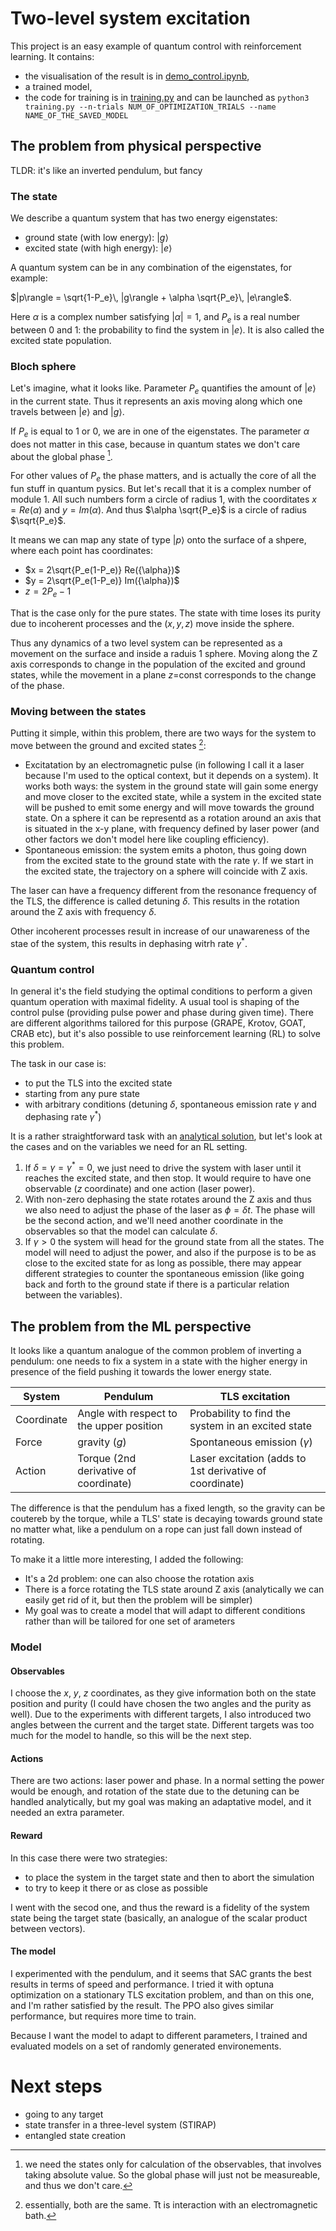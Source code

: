 # Two-level system excitation

This project is an easy example of quantum control with reinforcement learning. It contains:
+ the visualisation of the result is in [demo_control.ipynb](https://colab.research.google.com/drive/1PEYf3yy9L-YBHH-lfhnlfr82caW4kRYZ),
+ a trained model,
+ the code for training is in [training.py](??) and can be launched as `python3 training.py --n-trials NUM_OF_OPTIMIZATION_TRIALS --name NAME_OF_THE_SAVED_MODEL`

## The problem from physical perspective

TLDR: it's like an inverted pendulum, but fancy

### The state

We describe a quantum system that has two energy eigenstates:
+ ground state (with low energy): $|g\rangle$
+ excited state (with high energy): $|e\rangle$

A quantum system can be in any combination of the eigenstates, for example:

$|p\rangle = \sqrt{1-P_e}\, |g\rangle + \alpha \sqrt{P_e}\, |e\rangle$.

Here $\alpha$ is a complex number satisfying $|\alpha| = 1$, and $P_e$ is a real number between 0 and 1: the probability to find the system in $|e\rangle$. It is also called the excited state population.

### Bloch sphere

Let's imagine, what it looks like. Parameter $P_e$ quantifies the amount of $|e\rangle$ in the current state. Thus it represents an axis moving along which one travels between $|e\rangle$ and $|g\rangle$.

If $P_e$ is equal to 1 or 0, we are in one of the eigenstates. The parameter $\alpha$ does not matter in this case, because in quantum states we don't care about the global phase [^ phase].

For other values of $P_e$ the phase matters, and is actually the core of all the fun stuff in quantum pysics. But let's recall that it is a complex number of module 1. All such numbers form a circle of radius 1, with the coorditates $x = Re({\alpha})$ and $y = Im({\alpha})$. And thus $\alpha \sqrt{P_e}$ is a circle of radius $\sqrt{P_e}$.

It means we can map any state of type $|p\rangle$ onto the surface of a shpere, where each point has coordinates:
- $x = 2\sqrt{P_e(1-P_e)} Re({\alpha})$
- $y = 2\sqrt{P_e(1-P_e)} Im({\alpha})$
- $z = 2P_e - 1$

That is the case only for the pure states. The state with time loses its purity due to incoherent processes and the $(x,y,z)$ move inside the sphere.

Thus any dynamics of a two level system can be represented as a movement on the surface and inside a raduis 1 sphere. Moving along the Z axis corresponds to change in the population of the excited and ground states, while the movement in a plane $z=$const corresponds to the change of the phase.

### Moving between the states

Putting it simple, within this problem, there are two ways for the system to move between the ground and excited states [^ 1]:
- Excitatation by an electromagnetic pulse (in following I call it a laser because I'm used to the optical context, but it depends on a system). It works both ways: the system in the ground state will gain some energy and move closer to the excited state, while a system in the excited state will be pushed to emit some energy and will move towards the ground state. On a sphere it can be representd as a rotation around an axis that is situated in the x-y plane, with frequency defined by laser power (and other factors we don't model here like coupling efficiency). 
- Spontaneous emission: the system emits a photon, thus going down from the excited state to the ground state with the rate $\gamma$. If we start in the excited state, the trajectory on a sphere will coincide with Z axis.

The laser can have a frequency different from the resonance frequency of the TLS, the difference is called detuning $\delta$. This results in the rotation around the Z axis with frequency $\delta$.

Other incoherent processes result in increase of our unawareness of the stae of the system, this results in dephasing witrh rate $\gamma^*$.

### Quantum control

In general it's the field studying the optimal conditions to perform a given quantum operation with maximal fidelity. A usual tool is shaping of the control pulse (providing pulse power and phase during given time). There are different algorithms tailored for this purpose (GRAPE, Krotov, GOAT, CRAB etc), but it's also possible to use reinforcement learning (RL) to solve this problem.

The task in our case is:
- to put the TLS into the excited state
- starting from any pure state
- with arbitrary conditions (detuning $\delta$, spontaneous emission rate $\gamma$ and dephasing rate $\gamma^*$)

It is a rather straightforward task with an [analytical solution](https://en.wikipedia.org/wiki/Rabi_problem#Two-level_atom), but let's look at the cases and on the variables we need for an RL setting.

1. If $\delta = \gamma = \gamma^* = 0$, we just need to drive the system with laser until it reaches the excited state, and then stop. It would require to have one observable ($z$ coordinate) and one action (laser power).
1. With non-zero dephasing the state rotates around the Z axis and thus we also need to adjust the phase of the laser as $\phi = \delta t$. The phase will be the second action, and we'll need another coordinate in the observables so that the model can calculate $\delta$.
1. If $\gamma > 0$ the system will head for the ground state from all the states. The model will need to adjust the power, and also if the purpose is to be as close to the excited state for as long as possible, there may appear different strategies to counter the spontaneous emission (like going back and forth to the ground state if there is a particular relation between the variables).


[^ phase]: we need the states only for calculation of the observables, that involves taking absolute value. So the global phase will just not be measureable, and thus we don't care.
[^ 1]: essentially, both are the same. Tt is interaction with an electromagnetic bath.


##  The problem from the ML perspective

It looks like a quantum analogue of the common problem of inverting a pendulum: one needs to fix a system in a state with the higher energy in presence of the field pushing it towards the lower energy state.

|System|Pendulum|TLS excitation|
|-|-|-|
|Coordinate|Angle with respect to the upper position|Probability to find the system in an excited state|
|Force|gravity ($g$)|Spontaneous emission ($\gamma$)|
|Action|Torque (2nd derivative of coordinate)|Laser excitation (adds to 1st derivative of coordinate)|

The difference is that the pendulum has a fixed length, so the gravity can be coutereb by the torque, while a TLS' state is decaying towards ground state no matter what, like a pendulum on a rope can just fall down instead of rotating.

To make it a little more interesting, I added the following:
- It's a 2d problem: one can also choose the rotation axis
- There is a force rotating the TLS state around Z axis (analytically we can easily get rid of it, but then the problem will be simpler)
- My goal was to create a model that will adapt to different conditions rather than will be tailored for one set of arameters

### Model

#### Observables

I choose the $x$, $y$, $z$ coordinates, as they give information both on the state position and purity (I could have chosen the two angles and the purity as well). Due to the experiments with different targets, I also introduced two angles between the current and the target state. Different targets was too much for the model to handle, so this will be the next step.

#### Actions

There are two actions: laser power and phase. In a normal setting the power would be enough, and rotation of the state due to the detuning can be handled analytically, but my goal was making an adaptative model, and it needed an extra parameter.

#### Reward

In this case there were two strategies:
- to place the system in the target state and then to abort the simulation
- to try to keep it there or as close as possible

I went with the secod one, and thus the reward is a fidelity of the system state being the target state (basically, an analogue of the scalar product between vectors).

#### The model

I experimented with the pendulum, and it seems that SAC grants the best results in terms of speed and performance. I tried it with optuna optimization on a stationary TLS excitation problem, and than on this one, and I'm rather satisfied by the result. The PPO also gives similar performance, but requires more time to train.

Because I want the model to adapt to different parameters, I trained and evaluated models on a set of randomly generated environements.

# Next steps

- going to any target
- state transfer in a three-level system (STIRAP)
- entangled state creation
